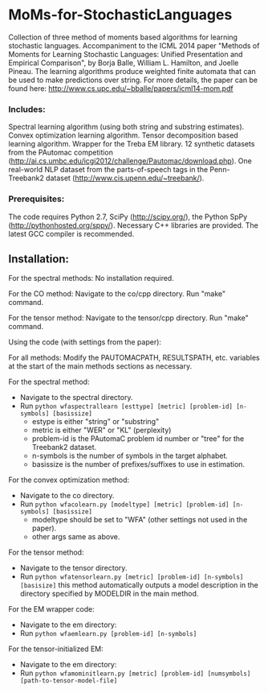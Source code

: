 # MoMs-for-StochasticLanguages

Collection of three method of moments based algorithms for learning stochastic languages.
Accompaniment to the ICML 2014 paper "Methods of Moments for Learning Stochastic Languages: Unified Presentation and Empirical Comparison",
by Borja Balle, William L. Hamilton, and Joelle Pineau.
The learning algorithms produce weighted finite automata that can be used to make predictions over string.
For more details, the paper can be found here: http://www.cs.upc.edu/~bballe/papers/icml14-mom.pdf

### Includes: 
  Spectral learning algorithm (using both string and substring estimates).
  Convex optimization learning algorithm.
  Tensor decomposition based learning algorithm.
  Wrapper for the Treba EM library.
  12 synthetic datasets from the PAutomac competition (http://ai.cs.umbc.edu/icgi2012/challenge/Pautomac/download.php).
  One real-world NLP dataset from the parts-of-speech tags in the Penn-Treebank2 dataset (http://www.cis.upenn.edu/~treebank/).

### Prerequisites:

The code requires Python 2.7, SciPy (http://scipy.org/), the Python SpPy (http://pythonhosted.org/sppy/).
Necessary C++ libraries are provided.
The latest GCC compiler is recommended.

## Installation:

For the spectral methods:
  No installation required.

For the CO method: 
  Navigate to the co/cpp directory.
  Run "make" command.
  
For the tensor method:
  Navigate to the tensor/cpp directory.
  Run "make" command.

Using the code (with settings from the paper):

For all methods:
  Modify the PAUTOMACPATH, RESULTSPATH, etc. variables at the start of the main methods sections as necessary.
  
For the spectral method:
  * Navigate to the spectral directory.
  * Run `python wfaspectrallearn [esttype] [metric] [problem-id] [n-symbols] [basissize]`
    * estype is either "string" or "substring"
    * metric is either "WER" or "KL" (perplexity)
    * problem-id is the PAutomaC problem id number or "tree" for the Treebank2 dataset.
    * n-symbols is the number of symbols in the target alphabet.
    * basissize is the number of prefixes/suffixes to use in estimation.

For the convex optimization method:
  * Navigate to the co directory.
  * Run `python wfacolearn.py [modeltype] [metric] [problem-id] [n-symbols] [basissize]`
    * modeltype should be set to "WFA" (other settings not used in the paper).
    * other args same as above.
    
For the tensor method:
  * Navigate to the tensor directory.
  * Run `python wfatensorlearn.py [metric] [problem-id] [n-symbols] [basisize]`
  this method automatically outputs a model description in the directory specified by MODELDIR in the main method.

For the EM wrapper code:
  * Navigate to the em directory:
  * Run `python wfaemlearn.py [problem-id] [n-symbols]`

For the tensor-initialized EM:
  * Navigate to the em directory:
  * Run `python wfamominitlearn.py [metric] [problem-id] [numsymbols] [path-to-tensor-model-file]`
